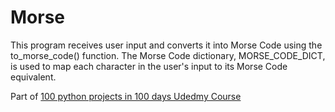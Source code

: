 # Morse
This program receives user input and converts it into Morse Code using the to_morse_code() function. 
The Morse Code dictionary, MORSE_CODE_DICT, is used to map each character in the user's input to its Morse Code equivalent.

Part of [100 python projects in 100 days Udedmy Course](https://www.udemy.com/course/100-days-of-code/)
